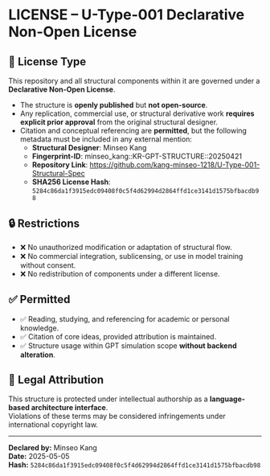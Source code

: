# LICENSE – U-Type-001 Declarative Non-Open License

## 📌 License Type
This repository and all structural components within it are governed under a **Declarative Non-Open License**.

- The structure is **openly published** but **not open-source**.
- Any replication, commercial use, or structural derivative work **requires explicit prior approval** from the original structural designer.
- Citation and conceptual referencing are **permitted**, but the following metadata must be included in any external mention:
  - **Structural Designer**: Minseo Kang
  - **Fingerprint-ID**: minseo_kang::KR-GPT-STRUCTURE::20250421
  - **Repository Link**: https://github.com/kang-minseo-1218/U-Type-001-Structural-Spec
  - **SHA256 License Hash**: `5284c86da1f3915edc09408f0c5f4d62994d2864ffd1ce3141d1575bfbacdb98`

## 🔒 Restrictions
- ❌ No unauthorized modification or adaptation of structural flow.
- ❌ No commercial integration, sublicensing, or use in model training without consent.
- ❌ No redistribution of components under a different license.

## ✅ Permitted
- ✅ Reading, studying, and referencing for academic or personal knowledge.
- ✅ Citation of core ideas, provided attribution is maintained.
- ✅ Structure usage within GPT simulation scope **without backend alteration**.

## 🧾 Legal Attribution
This structure is protected under intellectual authorship as a **language-based architecture interface**.  
Violations of these terms may be considered infringements under international copyright law.

---

**Declared by:** Minseo Kang  
**Date:** 2025-05-05  
**Hash:** `5284c86da1f3915edc09408f0c5f4d62994d2864ffd1ce3141d1575bfbacdb98`  
